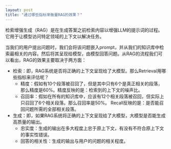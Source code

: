 ```yaml
---
layout: post
title: "通过哪些指标来衡量RAG的效果？"
---
```


检索增强生成（RAG）是在生成答案之前检索内容以增强LLM的提示词的过程。它用于让模型访问特定领域的上下文以解决任务。

当我们的用户提出问题时，我们会将该问题嵌入prompt，并从我们的知识库中检索最相关的内容。然后将其呈现给模型，由模型回答问题。从RAG的流程我们可以看出，RAG的效果主要取决于两方面：
- 检索：即，RAG系统是否将正确的上下文呈现给了大模型。那么Retrieval用哪些指标来评估呢？
  - 精度：假如有10个段落被召回了，但是其中只有6个是真正相关的段落，那么精度是60%。精度反映的是：检索到的上下文的噪声比。
  - 召回率：假如在所有的知识库中，应该有12个相关段落被召回，但实际上只召回了6个相关段落。那么召回率是50%。 Recall反映的是：是否能召回问题所需的全部相关段落。
- 生成：即，如果RAG系统将正确的上下文呈现给了大模型，大模型是否能生成高质量的输出。
  - 忠实度：生成的输出在多大程度上忠于原上下文，有没有不符合原上下文的事实性错误。
  - 回答的相关性：生成的输出与用户的问题的相关程度。
